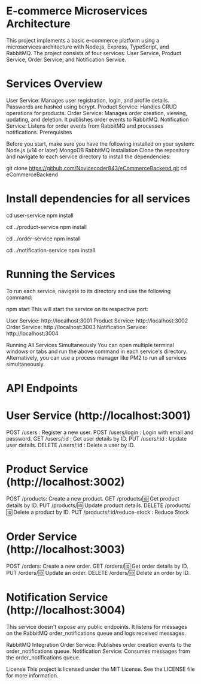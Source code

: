 # E-commerce Microservices Architecture
This project implements a basic e-commerce platform using a microservices architecture with Node.js, Express, TypeScript, and RabbitMQ. The project consists of four services: User Service, Product Service, Order Service, and Notification Service.

# Services Overview
User Service: Manages user registration, login, and profile details. Passwords are hashed using bcrypt.
Product Service: Handles CRUD operations for products.
Order Service: Manages order creation, viewing, updating, and deletion. It publishes order events to RabbitMQ.
Notification Service: Listens for order events from RabbitMQ and processes notifications.
Prerequisites


Before you start, make sure you have the following installed on your system:
Node.js (v14 or later)
MongoDB
RabbitMQ
Installation
Clone the repository and navigate to each service directory to install the dependencies:


git clone https://github.com/Novicecoder843/eCommerceBackend.git
cd eCommerceBackend

# Install dependencies for all services
cd user-service
npm install

cd ../product-service
npm install

cd ../order-service
npm install

cd ../notification-service
npm install



# Running the Services
To run each service, navigate to its directory and use the following command:


npm start
This will start the service on its respective port:

User Service: http://localhost:3001
Product Service: http://localhost:3002
Order Service: http://localhost:3003
Notification Service: http://localhost:3004

Running All Services Simultaneously
You can open multiple terminal windows or tabs and run the above command in each service's directory. Alternatively, you can use a process manager like PM2 to run all services simultaneously.

# API Endpoints
# User Service (http://localhost:3001)
POST /users : Register a new user.
POST /users/login : Login with email and password.
GET /users/:id : Get user details by ID.
PUT /users/:id : Update user details.
DELETE /users/:id : Delete a user by ID.

# Product Service (http://localhost:3002)
POST /products: Create a new product.
GET /products/:id: Get product details by ID.
PUT /products/:id: Update product details.
DELETE /products/:id: Delete a product by ID.
PUT /products/:id/reduce-stock : Reduce Stock

# Order Service (http://localhost:3003)
POST /orders: Create a new order.
GET /orders/:id: Get order details by ID.
PUT /orders/:id: Update an order.
DELETE /orders/:id: Delete an order by ID.

# Notification Service (http://localhost:3004)
This service doesn't expose any public endpoints. It listens for messages on the RabbitMQ order_notifications queue and logs received messages.

RabbitMQ Integration
Order Service: Publishes order creation events to the order_notifications queue.
Notification Service: Consumes messages from the order_notifications queue.

License
This project is licensed under the MIT License. See the LICENSE file for more information.

